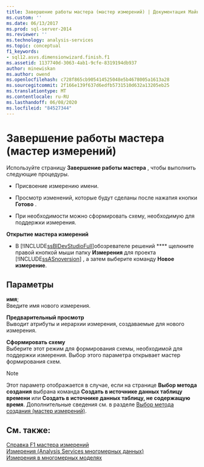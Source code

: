 ```yaml
---
title: Завершение работы мастера (мастер измерений) | Документация Майкрософт
ms.custom: ''
ms.date: 06/13/2017
ms.prod: sql-server-2014
ms.reviewer: ''
ms.technology: analysis-services
ms.topic: conceptual
f1_keywords:
- sql12.asvs.dimensionwizard.finish.f1
ms.assetid: 1137740d-3063-4ab1-9cfe-8319194db937
author: minewiskan
ms.author: owend
ms.openlocfilehash: c728f865cb905414525048e5b4678005a1613a28
ms.sourcegitcommit: 2f166e139f637d6edfb5731510d632a13205eb25
ms.translationtype: MT
ms.contentlocale: ru-RU
ms.lasthandoff: 06/08/2020
ms.locfileid: "84527344"
---
```

# <a name="completing-the-wizard-dimension-wizard"></a>Завершение работы мастера (мастер измерений)
  Используйте страницу **Завершение работы мастера** , чтобы выполнить следующие процедуры.  
  
-   Присвоение измерению имени.  
  
-   Просмотр изменений, которые будут сделаны после нажатия кнопки **Готово** .  
  
-   При необходимости можно сформировать схему, необходимую для поддержки измерения.  
  
 **Открытие мастера измерений**  
  
-   В [!INCLUDE[ssBIDevStudioFull](../includes/ssbidevstudiofull-md.md)]обозревателе решений **** щелкните правой кнопкой мыши папку **Измерения** для проекта [!INCLUDE[ssASnoversion](../includes/ssasnoversion-md.md)] , а затем выберите команду **Новое измерение**.  
  
## <a name="options"></a>Параметры  
 **имя**;  
 Введите имя нового измерения.  
  
 **Предварительный просмотр**  
 Выводит атрибуты и иерархии измерения, создаваемые для нового измерения.  
  
 **Сформировать схему**  
 Выберите этот режим для формирования схемы, необходимой для поддержки измерения. Выбор этого параметра открывает мастер формирования схем.  
  
> [!NOTE]  
>  Этот параметр отображается в случае, если на странице **Выбор метода создания** выбрана команда **Создать в источнике данных таблицу времени** или **Создать в источнике данных таблицу, не содержащую время**. Дополнительные сведения см. в разделе [Выбор метода создания (мастер измерений)](select-creation-method-dimension-wizard.md).  
  
## <a name="see-also"></a>См. также:  
 [Справка F1 мастера измерений](dimension-wizard-f1-help.md)   
 [Измерения &#40;Analysis Services многомерных данных&#41;](multidimensional-models-olap-logical-dimension-objects/dimensions-analysis-services-multidimensional-data.md)   
 [Измерения в многомерных моделях](multidimensional-models/dimensions-in-multidimensional-models.md)  
  
  
